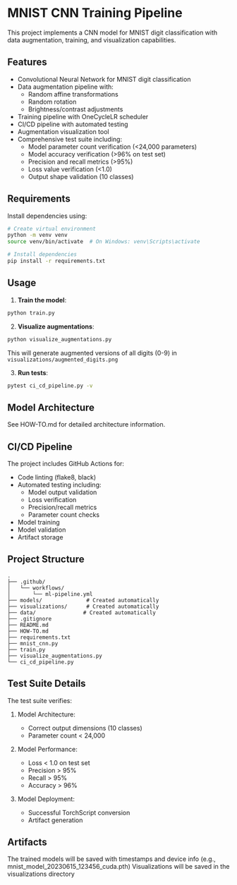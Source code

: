 # MNIST CNN Training Pipeline

This project implements a CNN model for MNIST digit classification with data augmentation, training, and visualization capabilities.

## Features

- Convolutional Neural Network for MNIST digit classification
- Data augmentation pipeline with:
  - Random affine transformations
  - Random rotation
  - Brightness/contrast adjustments
- Training pipeline with OneCycleLR scheduler
- CI/CD pipeline with automated testing
- Augmentation visualization tool
- Comprehensive test suite including:
  - Model parameter count verification (<24,000 parameters)
  - Model accuracy verification (>96% on test set)
  - Precision and recall metrics (>95%)
  - Loss value verification (<1.0)
  - Output shape validation (10 classes)

## Requirements

Install dependencies using:

```bash
# Create virtual environment
python -m venv venv
source venv/bin/activate  # On Windows: venv\Scripts\activate

# Install dependencies
pip install -r requirements.txt
```

## Usage

1. **Train the model**:
```bash
python train.py
```

2. **Visualize augmentations**:
```bash
python visualize_augmentations.py
```
This will generate augmented versions of all digits (0-9) in `visualizations/augmented_digits.png`

3. **Run tests**:
```bash
pytest ci_cd_pipeline.py -v
```

## Model Architecture
See HOW-TO.md for detailed architecture information.

## CI/CD Pipeline
The project includes GitHub Actions for:
- Code linting (flake8, black)
- Automated testing including:
  - Model output validation
  - Loss verification
  - Precision/recall metrics
  - Parameter count checks
- Model training
- Model validation
- Artifact storage 

## Project Structure
```
.
├── .github/
│   └── workflows/
│       └── ml-pipeline.yml
├── models/              # Created automatically
├── visualizations/      # Created automatically
├── data/               # Created automatically
├── .gitignore
├── README.md
├── HOW-TO.md
├── requirements.txt
├── mnist_cnn.py
├── train.py
├── visualize_augmentations.py
└── ci_cd_pipeline.py
```

## Test Suite Details

The test suite verifies:
1. Model Architecture:
   - Correct output dimensions (10 classes)
   - Parameter count < 24,000

2. Model Performance:
   - Loss < 1.0 on test set
   - Precision > 95%
   - Recall > 95%
   - Accuracy > 96%

3. Model Deployment:
   - Successful TorchScript conversion
   - Artifact generation

## Artifacts
The trained models will be saved with timestamps and device info (e.g., mnist_model_20230615_123456_cuda.pth)
Visualizations will be saved in the visualizations directory